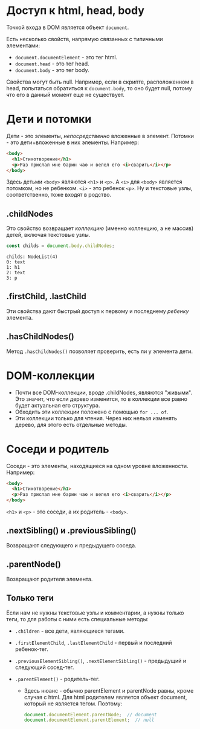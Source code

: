 # Доступ к html, head, body

Точкой входа в DOM является объект `document`.

Есть несколько свойств, напрямую связанных с типичными элементами:

* `document.documentElement` - это тег html.
* `document.head` - это тег head.
* `document.body` - это тег body.

Свойства могут быть null. Например, если в скрипте, расположенном в head, попытаться обратиться к `document.body`, то оно будет null, потому что его в данный момент еще не существует.

# Дети и потомки

Дети - это элементы, *непосредственно* вложенные в элемент. Потомки - это дети+вложенные в них элементы. Например:

```html
<body>
  <h1>Стихотворение</h1>
  <p>Раз прислал мне барин чаю и велел его <i>сварить</i></p>
</body>
```

Здесь детьми `<body>` являются `<h1>` и `<p>`. А  `<i>` для `<body>` является потомком, но не ребенком. `<i>` - это ребенок `<p>`. Ну и текстовые узлы, соответственно, тоже входят в родство.

## .childNodes

Это свойство возвращает *коллекцию* (именно коллекцию, а не массив) детей, включая текстовые узлы.

```javascript
const childs = document.body.childNodes;
```

```
childs: NodeList(4)
0: text
1: h1
2: text
3: p
```

## .firstChild, .lastChild

Эти свойства дают быстрый доступ к первому и последнему *ребенку* элемента.

## .hasChildNodes()

Метод `.hasChildNodes()` позволяет проверить, есть ли у элемента дети.

# DOM-коллекции

* Почти все DOM-коллекции, вроде .childNodes, являются "живыми". Это значит, что если дерево изменится, то в коллекции все равно будет актуальная его структура.
* Обходить эти коллекции положено с помощью `for ... of`.
* Эти коллекции только для чтения. Через них нельзя изменять дерево, для этого есть отдельные методы.

# Соседи и родитель

Соседи - это элементы, находящиеся на одном уровне вложенности. Например:

```html
<body>
  <h1>Стихотворение</h1>
  <p>Раз прислал мне барин чаю и велел его <i>сварить</i></p>
</body>
```

`<h1>` и `<p>` - это соседи, а их родитель - `<body>`.

## .nextSibling() и .previousSibling()

Возвращают следующего и предыдущего соседа.

## .parentNode()

Возвращают родителя элемента.

## Только теги

Если нам не нужны текстовые узлы и комментарии, а нужны только теги, то для работы с ними есть специальные методы:

* `.children` - все дети, являющиеся тегами.

* `.firstElementChild`, `.lastElementChild` - первый и последний ребенок-тег.

* `.previousElementSibling()`, `.nextElementSibling()` - предыдущий и следующий сосед-тег.

* `.parentElement()` - родитель-тег.

  * Здесь нюанс - обычно parentElement и parentNode равны, кроме случая с html. Для html родителем является объект document, который не является тегом. Поэтому:

    ```javascript
    document.documentElement.parentNode;  // document
    document.documentElement.parentElement;  // null
    ```

    